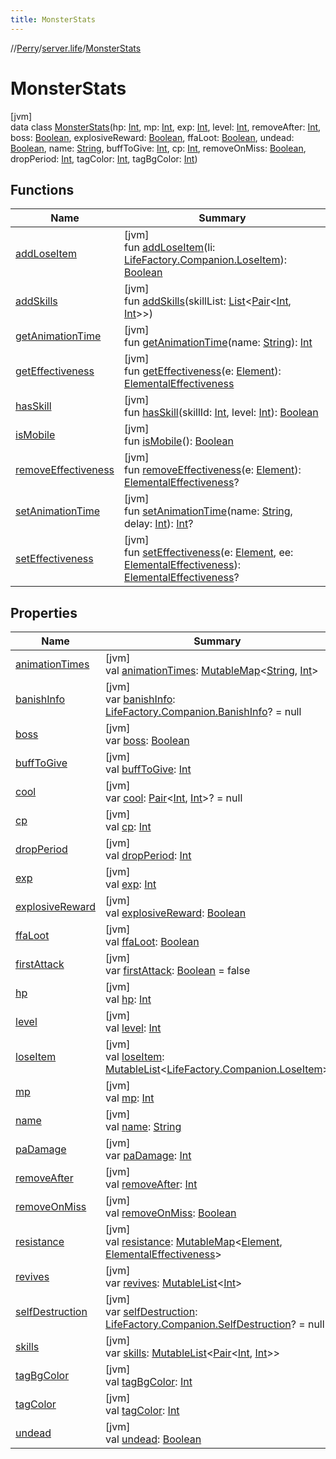 ```yaml
---
title: MonsterStats
---
```

//[Perry](../../../index.html)/[server.life](../index.html)/[MonsterStats](index.html)



# MonsterStats



[jvm]\
data class [MonsterStats](index.html)(hp: [Int](https://kotlinlang.org/api/latest/jvm/stdlib/kotlin/-int/index.html), mp: [Int](https://kotlinlang.org/api/latest/jvm/stdlib/kotlin/-int/index.html), exp: [Int](https://kotlinlang.org/api/latest/jvm/stdlib/kotlin/-int/index.html), level: [Int](https://kotlinlang.org/api/latest/jvm/stdlib/kotlin/-int/index.html), removeAfter: [Int](https://kotlinlang.org/api/latest/jvm/stdlib/kotlin/-int/index.html), boss: [Boolean](https://kotlinlang.org/api/latest/jvm/stdlib/kotlin/-boolean/index.html), explosiveReward: [Boolean](https://kotlinlang.org/api/latest/jvm/stdlib/kotlin/-boolean/index.html), ffaLoot: [Boolean](https://kotlinlang.org/api/latest/jvm/stdlib/kotlin/-boolean/index.html), undead: [Boolean](https://kotlinlang.org/api/latest/jvm/stdlib/kotlin/-boolean/index.html), name: [String](https://kotlinlang.org/api/latest/jvm/stdlib/kotlin/-string/index.html), buffToGive: [Int](https://kotlinlang.org/api/latest/jvm/stdlib/kotlin/-int/index.html), cp: [Int](https://kotlinlang.org/api/latest/jvm/stdlib/kotlin/-int/index.html), removeOnMiss: [Boolean](https://kotlinlang.org/api/latest/jvm/stdlib/kotlin/-boolean/index.html), dropPeriod: [Int](https://kotlinlang.org/api/latest/jvm/stdlib/kotlin/-int/index.html), tagColor: [Int](https://kotlinlang.org/api/latest/jvm/stdlib/kotlin/-int/index.html), tagBgColor: [Int](https://kotlinlang.org/api/latest/jvm/stdlib/kotlin/-int/index.html))



## Functions


| Name | Summary |
|---|---|
| [addLoseItem](add-lose-item.html) | [jvm]<br>fun [addLoseItem](add-lose-item.html)(li: [LifeFactory.Companion.LoseItem](../-life-factory/-companion/-lose-item/index.html)): [Boolean](https://kotlinlang.org/api/latest/jvm/stdlib/kotlin/-boolean/index.html) |
| [addSkills](add-skills.html) | [jvm]<br>fun [addSkills](add-skills.html)(skillList: [List](https://kotlinlang.org/api/latest/jvm/stdlib/kotlin.collections/-list/index.html)&lt;[Pair](https://kotlinlang.org/api/latest/jvm/stdlib/kotlin/-pair/index.html)&lt;[Int](https://kotlinlang.org/api/latest/jvm/stdlib/kotlin/-int/index.html), [Int](https://kotlinlang.org/api/latest/jvm/stdlib/kotlin/-int/index.html)&gt;&gt;) |
| [getAnimationTime](get-animation-time.html) | [jvm]<br>fun [getAnimationTime](get-animation-time.html)(name: [String](https://kotlinlang.org/api/latest/jvm/stdlib/kotlin/-string/index.html)): [Int](https://kotlinlang.org/api/latest/jvm/stdlib/kotlin/-int/index.html) |
| [getEffectiveness](get-effectiveness.html) | [jvm]<br>fun [getEffectiveness](get-effectiveness.html)(e: [Element](../-element/index.html)): [ElementalEffectiveness](../-elemental-effectiveness/index.html) |
| [hasSkill](has-skill.html) | [jvm]<br>fun [hasSkill](has-skill.html)(skillId: [Int](https://kotlinlang.org/api/latest/jvm/stdlib/kotlin/-int/index.html), level: [Int](https://kotlinlang.org/api/latest/jvm/stdlib/kotlin/-int/index.html)): [Boolean](https://kotlinlang.org/api/latest/jvm/stdlib/kotlin/-boolean/index.html) |
| [isMobile](is-mobile.html) | [jvm]<br>fun [isMobile](is-mobile.html)(): [Boolean](https://kotlinlang.org/api/latest/jvm/stdlib/kotlin/-boolean/index.html) |
| [removeEffectiveness](remove-effectiveness.html) | [jvm]<br>fun [removeEffectiveness](remove-effectiveness.html)(e: [Element](../-element/index.html)): [ElementalEffectiveness](../-elemental-effectiveness/index.html)? |
| [setAnimationTime](set-animation-time.html) | [jvm]<br>fun [setAnimationTime](set-animation-time.html)(name: [String](https://kotlinlang.org/api/latest/jvm/stdlib/kotlin/-string/index.html), delay: [Int](https://kotlinlang.org/api/latest/jvm/stdlib/kotlin/-int/index.html)): [Int](https://kotlinlang.org/api/latest/jvm/stdlib/kotlin/-int/index.html)? |
| [setEffectiveness](set-effectiveness.html) | [jvm]<br>fun [setEffectiveness](set-effectiveness.html)(e: [Element](../-element/index.html), ee: [ElementalEffectiveness](../-elemental-effectiveness/index.html)): [ElementalEffectiveness](../-elemental-effectiveness/index.html)? |


## Properties


| Name | Summary |
|---|---|
| [animationTimes](animation-times.html) | [jvm]<br>val [animationTimes](animation-times.html): [MutableMap](https://kotlinlang.org/api/latest/jvm/stdlib/kotlin.collections/-mutable-map/index.html)&lt;[String](https://kotlinlang.org/api/latest/jvm/stdlib/kotlin/-string/index.html), [Int](https://kotlinlang.org/api/latest/jvm/stdlib/kotlin/-int/index.html)&gt; |
| [banishInfo](banish-info.html) | [jvm]<br>var [banishInfo](banish-info.html): [LifeFactory.Companion.BanishInfo](../-life-factory/-companion/-banish-info/index.html)? = null |
| [boss](boss.html) | [jvm]<br>var [boss](boss.html): [Boolean](https://kotlinlang.org/api/latest/jvm/stdlib/kotlin/-boolean/index.html) |
| [buffToGive](buff-to-give.html) | [jvm]<br>val [buffToGive](buff-to-give.html): [Int](https://kotlinlang.org/api/latest/jvm/stdlib/kotlin/-int/index.html) |
| [cool](cool.html) | [jvm]<br>var [cool](cool.html): [Pair](https://kotlinlang.org/api/latest/jvm/stdlib/kotlin/-pair/index.html)&lt;[Int](https://kotlinlang.org/api/latest/jvm/stdlib/kotlin/-int/index.html), [Int](https://kotlinlang.org/api/latest/jvm/stdlib/kotlin/-int/index.html)&gt;? = null |
| [cp](cp.html) | [jvm]<br>val [cp](cp.html): [Int](https://kotlinlang.org/api/latest/jvm/stdlib/kotlin/-int/index.html) |
| [dropPeriod](drop-period.html) | [jvm]<br>val [dropPeriod](drop-period.html): [Int](https://kotlinlang.org/api/latest/jvm/stdlib/kotlin/-int/index.html) |
| [exp](exp.html) | [jvm]<br>val [exp](exp.html): [Int](https://kotlinlang.org/api/latest/jvm/stdlib/kotlin/-int/index.html) |
| [explosiveReward](explosive-reward.html) | [jvm]<br>val [explosiveReward](explosive-reward.html): [Boolean](https://kotlinlang.org/api/latest/jvm/stdlib/kotlin/-boolean/index.html) |
| [ffaLoot](ffa-loot.html) | [jvm]<br>val [ffaLoot](ffa-loot.html): [Boolean](https://kotlinlang.org/api/latest/jvm/stdlib/kotlin/-boolean/index.html) |
| [firstAttack](first-attack.html) | [jvm]<br>var [firstAttack](first-attack.html): [Boolean](https://kotlinlang.org/api/latest/jvm/stdlib/kotlin/-boolean/index.html) = false |
| [hp](hp.html) | [jvm]<br>val [hp](hp.html): [Int](https://kotlinlang.org/api/latest/jvm/stdlib/kotlin/-int/index.html) |
| [level](level.html) | [jvm]<br>val [level](level.html): [Int](https://kotlinlang.org/api/latest/jvm/stdlib/kotlin/-int/index.html) |
| [loseItem](lose-item.html) | [jvm]<br>val [loseItem](lose-item.html): [MutableList](https://kotlinlang.org/api/latest/jvm/stdlib/kotlin.collections/-mutable-list/index.html)&lt;[LifeFactory.Companion.LoseItem](../-life-factory/-companion/-lose-item/index.html)&gt; |
| [mp](mp.html) | [jvm]<br>val [mp](mp.html): [Int](https://kotlinlang.org/api/latest/jvm/stdlib/kotlin/-int/index.html) |
| [name](name.html) | [jvm]<br>val [name](name.html): [String](https://kotlinlang.org/api/latest/jvm/stdlib/kotlin/-string/index.html) |
| [paDamage](pa-damage.html) | [jvm]<br>var [paDamage](pa-damage.html): [Int](https://kotlinlang.org/api/latest/jvm/stdlib/kotlin/-int/index.html) |
| [removeAfter](remove-after.html) | [jvm]<br>val [removeAfter](remove-after.html): [Int](https://kotlinlang.org/api/latest/jvm/stdlib/kotlin/-int/index.html) |
| [removeOnMiss](remove-on-miss.html) | [jvm]<br>val [removeOnMiss](remove-on-miss.html): [Boolean](https://kotlinlang.org/api/latest/jvm/stdlib/kotlin/-boolean/index.html) |
| [resistance](resistance.html) | [jvm]<br>val [resistance](resistance.html): [MutableMap](https://kotlinlang.org/api/latest/jvm/stdlib/kotlin.collections/-mutable-map/index.html)&lt;[Element](../-element/index.html), [ElementalEffectiveness](../-elemental-effectiveness/index.html)&gt; |
| [revives](revives.html) | [jvm]<br>var [revives](revives.html): [MutableList](https://kotlinlang.org/api/latest/jvm/stdlib/kotlin.collections/-mutable-list/index.html)&lt;[Int](https://kotlinlang.org/api/latest/jvm/stdlib/kotlin/-int/index.html)&gt; |
| [selfDestruction](self-destruction.html) | [jvm]<br>var [selfDestruction](self-destruction.html): [LifeFactory.Companion.SelfDestruction](../-life-factory/-companion/-self-destruction/index.html)? = null |
| [skills](skills.html) | [jvm]<br>var [skills](skills.html): [MutableList](https://kotlinlang.org/api/latest/jvm/stdlib/kotlin.collections/-mutable-list/index.html)&lt;[Pair](https://kotlinlang.org/api/latest/jvm/stdlib/kotlin/-pair/index.html)&lt;[Int](https://kotlinlang.org/api/latest/jvm/stdlib/kotlin/-int/index.html), [Int](https://kotlinlang.org/api/latest/jvm/stdlib/kotlin/-int/index.html)&gt;&gt; |
| [tagBgColor](tag-bg-color.html) | [jvm]<br>val [tagBgColor](tag-bg-color.html): [Int](https://kotlinlang.org/api/latest/jvm/stdlib/kotlin/-int/index.html) |
| [tagColor](tag-color.html) | [jvm]<br>val [tagColor](tag-color.html): [Int](https://kotlinlang.org/api/latest/jvm/stdlib/kotlin/-int/index.html) |
| [undead](undead.html) | [jvm]<br>val [undead](undead.html): [Boolean](https://kotlinlang.org/api/latest/jvm/stdlib/kotlin/-boolean/index.html) |

